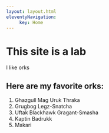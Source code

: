 ```yaml
---
layout: layout.html
eleventyNavigation:
     key: Home
---
```


# This site is a lab

I like orks

## Here are my favorite orks:

1. Ghazgull Mag Uruk Thraka 
2. Grugbog Legz-Snatcha 
3. Uftak Blackhawk Gragant-Smasha 
4. Kaptin Badrukk
5. Makari